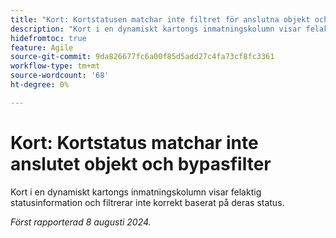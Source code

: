 ```yaml
---
title: "Kort: Kortstatusen matchar inte filtret för anslutna objekt och förbipasserande"
description: "Kort i en dynamiskt kartongs inmatningskolumn visar felaktig statusinformation och filtrerar inte korrekt baserat på deras status."
hidefromtoc: true
feature: Agile
source-git-commit: 9da826677fc6a00f85d5add27c4fa73cf8fc3361
workflow-type: tm+mt
source-wordcount: '68'
ht-degree: 0%

---
```



# Kort: Kortstatus matchar inte anslutet objekt och bypasfilter

Kort i en dynamiskt kartongs inmatningskolumn visar felaktig statusinformation och filtrerar inte korrekt baserat på deras status.

_Först rapporterad 8 augusti 2024._
